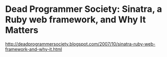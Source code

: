 <!--
id: 552419927
link: http://kevinisom.info/post/552419927/dead-programmer-society-sinatra-a-ruby-web-framework
slug: dead-programmer-society-sinatra-a-ruby-web-framework
date: Tue Apr 27 2010 15:29:15 GMT+1200 (NZST)
raw: {"blog_name":"kevinisom","id":552419927,"post_url":"http://kevinisom.info/post/552419927/dead-programmer-society-sinatra-a-ruby-web-framework","slug":"dead-programmer-society-sinatra-a-ruby-web-framework","type":"link","date":"2010-04-27 03:29:15 GMT","timestamp":1272338955,"state":"published","format":"html","reblog_key":"oDsrD4k3","tags":[],"short_url":"http://tmblr.co/Zw68YyWxK9N","highlighted":[],"feed_item":"http://deadprogrammersociety.blogspot.com/2007/10/sinatra-ruby-web-framework-and-why-it.html","from_feed_id":"650234","note_count":0,"title":"Dead Programmer Society: Sinatra, a Ruby web framework, and Why It Matters","url":"http://deadprogrammersociety.blogspot.com/2007/10/sinatra-ruby-web-framework-and-why-it.html","description":""}
publish: 2010-04-027
tags: 
title: Dead Programmer Society: Sinatra, a Ruby web framework, and Why It Matters
-->


Dead Programmer Society: Sinatra, a Ruby web framework, and Why It Matters
==========================================================================

<http://deadprogrammersociety.blogspot.com/2007/10/sinatra-ruby-web-framework-and-why-it.html>

